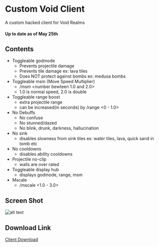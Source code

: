 # Custom Void Client
A custom hacked client for Void Realms

#### Up to date as of May 25th

## Contents
* Toggleable godmode
  * Prevents projectile damage
  * Prevents tile damage ex: lava tiles
  * Does NOT protect against bombs ex: medusa bombs
* Toggleable msm (Move Speed Multiplier)
  * /msm <number bewteen 1.0 and 2.0>
  * 1.0 is normal speed, 2.0 is double
* Toggleable range boost
  * extra projectile range
  * can be increased(in seconds) by /range <0 - 1.0>
* No Debuffs
  * No confuse
  * No stunned/dazed
  * No blink, drunk, darkness, hallucination
* No sink
  * disables slowness from sink tiles ex: water tiles, lava, quick sand in tomb etc
* No cooldowns
  * disables ability cooldowns
* Projectile no-clip
  * walls are over rated
* Toggleable display hub
  * displays godmode, range, msm
* Mscale
  * /mscale <1.0 - 3.0>

## Screen Shot
![alt text](https://github.com/NotLegend/VoidClient/blob/master/Hacks.PNG)
## Download Link
[Client Download](https://github.com/NotLegend/VoidClient/raw/master/CustomVoidClient.swf "Hacked Client")
